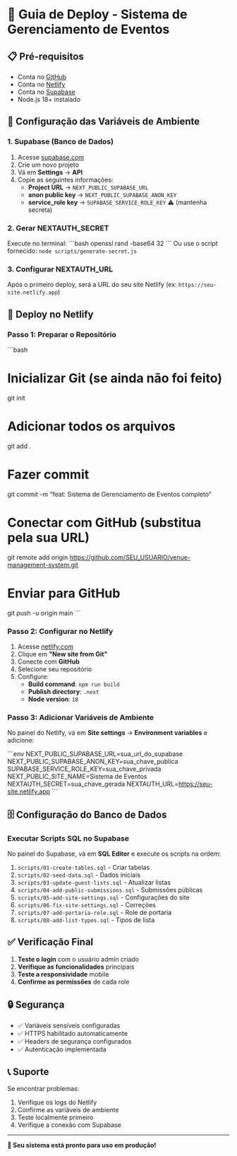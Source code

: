 # 🚀 Guia de Deploy - Sistema de Gerenciamento de Eventos

## 📋 Pré-requisitos

- Conta no [GitHub](https://github.com)
- Conta no [Netlify](https://netlify.com)
- Conta no [Supabase](https://supabase.com)
- Node.js 18+ instalado

## 🔧 Configuração das Variáveis de Ambiente

### 1. Supabase (Banco de Dados)
1. Acesse [supabase.com](https://supabase.com)
2. Crie um novo projeto
3. Vá em **Settings** → **API**
4. Copie as seguintes informações:
   - **Project URL** → `NEXT_PUBLIC_SUPABASE_URL`
   - **anon public key** → `NEXT_PUBLIC_SUPABASE_ANON_KEY`
   - **service_role key** → `SUPABASE_SERVICE_ROLE_KEY` ⚠️ (mantenha secreta)

### 2. Gerar NEXTAUTH_SECRET
Execute no terminal:
\`\`\`bash
openssl rand -base64 32
\`\`\`
Ou use o script fornecido: `node scripts/generate-secret.js`

### 3. Configurar NEXTAUTH_URL
Após o primeiro deploy, será a URL do seu site Netlify (ex: `https://seu-site.netlify.app`)

## 🚀 Deploy no Netlify

### Passo 1: Preparar o Repositório
\`\`\`bash
# Inicializar Git (se ainda não foi feito)
git init

# Adicionar todos os arquivos
git add .

# Fazer commit
git commit -m "feat: Sistema de Gerenciamento de Eventos completo"

# Conectar com GitHub (substitua pela sua URL)
git remote add origin https://github.com/SEU_USUARIO/venue-management-system.git

# Enviar para GitHub
git push -u origin main
\`\`\`

### Passo 2: Configurar no Netlify
1. Acesse [netlify.com](https://netlify.com)
2. Clique em **"New site from Git"**
3. Conecte com **GitHub**
4. Selecione seu repositório
5. Configure:
   - **Build command**: `npm run build`
   - **Publish directory**: `.next`
   - **Node version**: `18`

### Passo 3: Adicionar Variáveis de Ambiente
No painel do Netlify, vá em **Site settings** → **Environment variables** e adicione:

\`\`\`env
NEXT_PUBLIC_SUPABASE_URL=sua_url_do_supabase
NEXT_PUBLIC_SUPABASE_ANON_KEY=sua_chave_publica
SUPABASE_SERVICE_ROLE_KEY=sua_chave_privada
NEXT_PUBLIC_SITE_NAME=Sistema de Eventos
NEXTAUTH_SECRET=sua_chave_gerada
NEXTAUTH_URL=https://seu-site.netlify.app
\`\`\`

## 🗄️ Configuração do Banco de Dados

### Executar Scripts SQL no Supabase
No painel do Supabase, vá em **SQL Editor** e execute os scripts na ordem:

1. `scripts/01-create-tables.sql` - Criar tabelas
2. `scripts/02-seed-data.sql` - Dados iniciais
3. `scripts/03-update-guest-lists.sql` - Atualizar listas
4. `scripts/04-add-public-submissions.sql` - Submissões públicas
5. `scripts/05-add-site-settings.sql` - Configurações do site
6. `scripts/06-fix-site-settings.sql` - Correções
7. `scripts/07-add-portaria-role.sql` - Role de portaria
8. `scripts/08-add-list-types.sql` - Tipos de lista

## ✅ Verificação Final

1. **Teste o login** com o usuário admin criado
2. **Verifique as funcionalidades** principais
3. **Teste a responsividade** mobile
4. **Confirme as permissões** de cada role

## 🔒 Segurança

- ✅ Variáveis sensíveis configuradas
- ✅ HTTPS habilitado automaticamente
- ✅ Headers de segurança configurados
- ✅ Autenticação implementada

## 📞 Suporte

Se encontrar problemas:
1. Verifique os logs do Netlify
2. Confirme as variáveis de ambiente
3. Teste localmente primeiro
4. Verifique a conexão com Supabase

---

**🎉 Seu sistema está pronto para uso em produção!**
